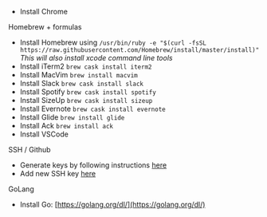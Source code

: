- Install Chrome

Homebrew + formulas
- Install Homebrew using `/usr/bin/ruby -e "$(curl -fsSL https://raw.githubusercontent.com/Homebrew/install/master/install)"` *This will also install xcode command line tools*
- Install iTerm2 `brew cask install iterm2`
- Install MacVim `brew install macvim`
- Install Slack `brew cask install slack`
- Install Spotify `brew cask install spotify`
- Install SizeUp `brew cask install sizeup`
- Install Evernote `brew cask install evernote`
- Install Glide `brew install glide`
- Install Ack `brew install ack`
- Install VSCode

SSH / Github
- Generate keys by following instructions [here](https://help.github.com/articles/generating-a-new-ssh-key-and-adding-it-to-the-ssh-agent/)
- Add new SSH key [here](https://github.com/settings/keys)

GoLang
- Install Go: [https://golang.org/dl/](https://golang.org/dl/)
